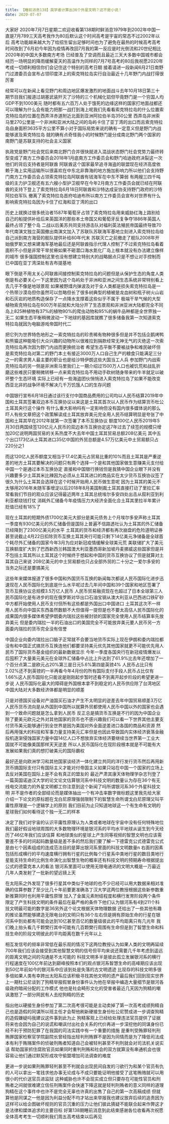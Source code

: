 ```yaml
---
title: 【睡前消息138】英学者计算出36个外星文明？这不是小说！
date: 2020-07-07
---
```


大家好 2020年7月7日星期二欢迎收看第138期时鲜消息1979年到2002年中国一直是7月789三天高考我作为80后默认这个时间高考是宇宙的常态不过2002年以后
高考功能越来越大为了给招生留出足够时间也为了避免在最热的时候高考高考时间改到了6月初今年因为疫情再改回7月我的第一反应是时光倒流和20世纪相比2020年的中国大多数南方考场
已经普及了空调而且最近三天大多数中国城市都会经历一场明显的降雨缓解夏天的高温作为同样的7月7号高考的80后我祝愿2020年考成一切顺利相信你们会记住这个特别的高考日期
接着请进一段新闻6月21日南野门过渡委员会宣布占领印度洋上的索克特拉岛实行自治最近十几年野门内战打得很厉害

经常可以在新闻上看见野门和周边地区爆发激烈的地面战斗去年10月18日第三十期节目我们报道过胡塞武装歼灭了沙特的三个机械化铝但毕竟野门是一个穷国人均GDP不到1000美元
随时都有五六百万人处于饿死的边缘这样的国家打地面战都还可以理解为什么会有能力把那一战打到海上呢我们先看看索克特拉岛的什么位置索克特拉岛的位置在西弄洋赤道附近北面到亚洲阿拉伯半岛350公里
西弄岛非洲索马里270公里是一个非洲和亚洲大陆之间的岛屿卡住了亚丁湾的出口而且索克特拉岛自身面积3635平方公里不算小对于国际局势来说的确有一定意义但是野门内战能够波及索克特拉岛
就的确有点奇怪我小的时候野门是分成南北野门两个国家的南野门是苏联支持的社会主义国家

执政党是野门社会党后来南北野门合并很快就进入混战状态野门社会党势力最终转型变成了南方工作委员会2018年1月底南方工作委员会和野门哈迪政府决裂这一次他们的背后支持者是阿联酋
阿联酋这个国家最早追寻海盗的联盟现在经济高度依赖于海上实用运输所以很喜欢在中东北非靠海的地方施加影响力所以他们会支持野门南方工作委员会占领索克特拉岛阿联酋有钱海军在中东不算弱
有两艘三四千吨级的主力护卫舰还有五六艘小型护卫舰早在今年2月南方工作委员会就已经在阿联酋的支持下登上了索克特拉岛6月18日阿联酋和沙特达成妥协支持野门政府的沙特阿拉伯军队
撤离了索克特拉岛首府哈迪布所以南方工作委员会宣布对世界有什么影响索克特拉岛因为卡住了红海和亚丁湾的出口

历史上就换过很多统治者1587年葡萄牙占领了索克特拉岛用来威胁红海上路别给自己的船提供补给后来英国洋的那些本土帝国又和葡萄牙反复争夺1886年英国人最终占领了整个岛
二战以后美苏共同支持游击队对福利英法殖民帝国最终导致70年代南演文独立英国撤出南演文加入了苏联队苏联海军基地立刻进入索克特拉岛给自己派到南方海营的舰队提供补给80年代末
苏联灭亡之前撤走了舰队2008年开始俄罗斯又想来建海军基地最后还是阿联酋指示代理人控制了不过索克特拉岛看着面积不小但是非常干旱贫瘠如果不砸潜口海水氮化厂岛上根本就没有办法建立像样的城市
很多强国控制这里也没有想建立特别大的战略据点只是不想让对手控制而已中国在亚丁湾深处有吉布提基地

眼下倒是不用太关心阿联酋间接控制索克特拉岛的问题但是从保护生态的角度人类倒是有必要关心一下这里因为这个岛屿处于非洲和亚洲之间生态系统非常特别看上去几乎不像是地球景观
如果被野煤内弹波及对于全人类都是损失索克特拉岛是一个热带沙漠岛但你虽然可以忽略但长了很多树典型的植被是龙血树和瓶子树火山岩和石灰岩的地质构造保存了一点降水支撑着这些似乎不属于
极端干旱气候的大型植物索克特拉岛在600万年前就和大陆分开了生态景观和非洲亚洲大陆都完全不同岛上825种植物有37%的植物90%的爬虫动物和95%的蜗牛品种都是全世界独一无二
如果生态平衡稍微波动一下地球的基因库就瞧了很多储备我第一次知道索克特拉岛就因为电脑游戏帝国时代二

把它列为世界特色地形之一索克特拉岛的珍贵稀有物种很多但是并不包括企鹅烤鸭和熊猫这种能吸引大众兴趣的动物所以很难拉到捐款经常无神无气的灭绝这一次索克特拉岛再次因为野门内战而更换统治者
希望生态平衡不要被战争和难民破坏但是索克特拉岛对第二的野门本土有接近3000万人口自己生产的粮食只能满足三分之一的需求男人最主要的职业也是给沙特伊朗这些大国当工人兵
参加野门内战索克特拉岛的另一侧是非洲索马里我们上一期介绍过1500万人口也被饥荒和战乱折磨这些难民只要稍微转移一点来索克特拉岛不用动手砍树随身带来的牛羊就足以破坏整个生态环境
实际上已经有一些海盗团伙悄悄进入索克特拉岛了如果不能改变西亚北非的战争环境不解决几千万饥饿人口的生存问题

中国银行宣布6月18日通过该行支付中国商品费用的公司均以人民币结算2019年中国和土耳其签署双边本币互换协议以来这是土耳其首次以人民币作为结算货币杜公土耳其央行这个操作
有什么重大影响吗有一定影响但没有国内很多媒体说的那么吓人有些文章把这个政策解读成土耳其放弃美元完全用人民币结算明显是夸张了中国和土耳其早在2012年就第一次签署了本币互换协议
额度100亿人民币2019年5月30日两国续签120亿元人民币的双边本币互换协定这7年过去了续签的规模只增加20亿说明两国贸易的关系热度不大去年中国土耳其贸易总额208亿美元
其中五个出口173亿从土耳其进口35亿中国的外贸总额是4.57万亿美元中土贸易额只占220分之1

而这120亿人民币额度又相当于17.4亿美元占贸易比重的10%而且土耳其是严重逆差的地方土耳其要解决的问题只有两个选择一个是和其他国家做生意赚美元支付给中国一个是通过本币互换协定
直接和中国银行换钱但是我猜中国企业眼下并没有兴趣要多少土耳其米比辣因为必须从土耳其进口的商品实在太少货币互换协议签了很久为什么土耳其会选择在这个时候开始用人民币做生意呢
因为土耳其的美元不太够用2016年未随军事增淀以后2018年8月美国制裁土耳其直接打动了里拉汇率常看我们节目的观众应该记得最近两年土耳其总统埃尔多安四处出击从叙利亚到利利亚都烧钱打仗
消耗外汇储备今年疫情压力大经济全面化合土耳其里拉半年累计贬值已经有18%了

现在土耳其的短期外债1700亿美元大部分是美元债务上个月埃尔多安声称土耳其一季度有930亿美元的外汇储备但是国际上普遍不信路透社认为土耳其的外汇储备已经降到了2300亿美元的水平
土耳其的货币和经济都有再次崩盘的危险道明证券甚至说截止4月22日扣除货币互换土耳其央行可能只剩下14亿美元净储备是全球首个耗尽外汇储备的国家今年3月为应对新冠疫情缓解全球美元荒
美联储扩大了美元互换额度扩大到了巴西新西兰韩国澳大利亚墨西哥新加坡丹麦挪威这些国家但是并不包括土耳其所以土耳其这个时候终于想起和中国的货币互换协议了但是就算对土耳其自己来说
208亿美元的中土贸易额也只占全部外贸的二十分之一爱尔多安的当务之际还是要搞美元

这些年来媒体报道了很多中国和外国货币互换的新闻每次都说人民币国际化进步迅速现在人民币国际化到底是什么水平呢过去几年间中国和39个国家和地区签署了货币互换协议总规模3.5万亿人民币
人民币贸易融资现在也超过了日本全球第三人民币国际化是有进步的现在俄罗斯对华出口石油宝钢从澳大利亚从巴西进口铁矿砂中方都开始使用人民币支付但所有这些都是外国出口中国进口
土耳其这次不一样用人民币向中国买东西虽然数额不大但值得一提但是也不要太高估人民币国际化的成果国内很多媒体希望伊朗委内瑞拉这些被封锁的国家完全使用人民币结算率先放弃美元
但是委内瑞拉一半的石油出口的美国完全不可能放弃美元要人民币另一方面委内瑞拉的货币完全没有信誉

中国企业向委内瑞拉出口脑子正常就不会要当地货币实际上现在伊朗和委内瑞拉都没有和中国正式搞货币互换连他们都要坚持美元优先其他国家就更不可能优先用人民币了国际货币基金组织的最新数据显示
今年一季度各国央行在新冠疫情爆发以后囤积了大量美元美元在全球外汇储备中占比上升达到了61.9%比去年还增加了一个百分点第二是欧元占20%第三是日元5.6%第四是英镑4%
人民币占比只有2.02%还不到英镑的一半再看今年4月份的所有国际支付手段人民币占比仅有1.66%这人民币国际化只能说是刚刚起步暂时还看不到离开起步阶段的希望更进一步说
人民币国际化最大的障碍是外国根本拿不到稳定的人民币供应除了台湾地区中国大陆对大多数经济体都是明显的顺差

只是对德国买设备对产油国买石油才产生不太明显的逆差去年中国贸易顺差3万亿人民币货币流向是从外国到中国所以就算外贸都使用人民币中国以外的国家也会遇到一个致命问题就是怎么拿到人民币
反正总是搞货币互换是不行的因为中国企业除了要美元欧元之外对其他国家的货币也不感兴趣我们可以看一下世界其他主要支付货币美元能够通行到全世界是因为美国对外全面逆差进口各国的商品和资源
然后再用强大的科技和军事力量支持美元汇率但是也因此导致国内实体经济衰落金融投机逐渐侵蚀国家力量中国14亿人口不想放弃实体经济要继续当世界第一工业大国就不可能像美国那样天天逆差
所以人民币国际化在现阶段根本就是不可能有大发展如果我们真的想打破美元的国际霸权

最好还是向欧洲学习和其他国家谈经济一体化建立共同的洋行发行货币然后再用新货币搞国际支付只有国际主义才能对付帝国主义如果只站在中国一个国家的立场上去反对美国在国际上是不会有真正的盟友的
最近严肃其康天体物理学杂志刊登了一篇英国诺迪汉大学的论文论文估算银河系中科技文明的数量认为存在36个有无线电交流能力的外星文明都工你注意到这个新闻了吗所谓银河系36个外星科技文明
并不是作者的全部结论而是媒体抽出一个有冲击率数字做标题这里我先给大家介绍一下论文的原标题在戈白尼原理强弱限制下的智慧生命所谓戈白尼原理又叫平庸性原理是一个逻辑学上的原则
我们目前为止只知道地球这一个有生命有文明的星球我们如何看待这个独一无二的样本

决定了我们对宇宙的认识平庸性原理认为人类或者地球在宇宙中没有任何特殊地位我们最好假设地球周围的大多数物理环境是银河系的平均水平地球从诞生到今天经历了46亿年我们应该估算
和地球类似的星球上产生同等视频的智慧文明也应该需要差不多的时间起码数量级是差不多的然后我们要了解一下德雷克公式德雷克公式是由七个因素组成的连成范法目的是算出银河系里面的科技文明数量n
右面的因素包括形成横行的平均速度横行拥有行星的比例每个行星系中类地行星的数目类地行星能支持生命的比例生命演化出智慧生物的概率还有科技文明的预期寿命根据提出公式的德雷克本人的看法
银河系里面可以使用无限电通讯的文明大概是一万最近几年人类发射了一批新的望远镜上天

在太阳系之外发现了很多行星其中类似于地球的也不少已经可以用大数据来相对准确的估算参数了至少比几十年前要更准确洛丁汉大学这两位教授根据这些新参数重新推算同时也利用平庸性原理
加入了金属元素附结程度和横行发育阶段两个条件限定了产生科技文明的条件最后在最严格的条件下他们认为银河系有4到211个科技文明最可能的数字是36另外这个论文根据天体物理数据
还给出了一些其他有趣的推论虽然能够建造无限电台的文明只有36个左右但是拥有原始生命的行星在银河系中到处都有可能会达到10亿甚至百亿的数量级彼此的平均距离只有几光年
我们晚上抬头看几千颗樊行其中可能有几百颗樊行周围有生命但是到了智慧生命和科技生命的阶段文明彼此的平均距离在数千光年以上

相互发信号的频率非常低在最乐观的情况下这两位教授认为如果人类的文明再延续700年我们应该会接受到其他智慧文明的信号但平均来说还需要几千年考虑到遥远的距离文明之间的沟通是不太可能的
科技文明多半是彼此孤立发展银河系的横行行程速度在100亿年前达到巅峰按照本们的观点银河系智慧生命的高峰期应该出现到50亿年前如今的银河系中应该到处是失落的古文明遗迹
比现存的科技文明多很多倍如果人类有幸跨出太阳系应该积极寻找其他文明的遗产最后我们回到现实世界上一期杜公尼谈到了狗精举报假冒身份事件认为他在举报中编造大量细节是银河各级政府暗闹分配的工作模式
他也是社会畸形文化的受害者最近几天因为狗精的嘲讽激怒了一部分网民有人去挖狗精的历史

指出他以硬接生身份参加了第二次高考很可能是主动卖掉了第一次高考成绩狗精自己也是造假的同谋所以班主任才会帮他刷新硬接生身份杜公尼赞成进一步调查狗精的造假嫌疑吗我建议这件事到此为止
狗精客观上已经给处理违法官员提供了证据将来也会因为自己的说谎和嘲讽付出社会关系的代价再进一步深挖他的同谋身份已经不利于预防犯罪了在我国的司法实践中有一个重要的措施
是重判受贿罪轻判刑贿罪国家检察官学院副院长曾经指出轻判刑贿罪不是因为同情而是为了降低司法成本有利于贿赂案件的侦破刑贿者知道自己会被轻判甚至不判刑就会对司法机关说实话
帮助国家抓住腐败官员如果同时重判刑贿和社会的双方就算没有串通机会也很容易让他们通过默契形成攻守偷盟增加司法调查的难度

更进一步说如果刑贿罪轻判甚至不判就会出现民间自发的刁欲行为和某个官员有仇的人可以拿出一笔钱求他办事无论成与不成只要能证明他接受了这笔贿赂就可以用很小的代价送官员进监狱
这种威胁也许不会现实成立但只要存在可能性官员和刑贿者之间就很难建立信任刑贿案件会快速下降这就是轻判刑贿者的意义同样的道理狗精在这个事件中也许不是完全无辜也许真的出售了自己的第一次高稿成绩
但就算他是同谋之一他是因为利益分配不均才站出来举报我也建议放弃后续的追责因为这样可以给企图破坏规则的官员沉重的压力让他们彼此猜疑不能联合起来作弊这才是法律和媒体追求的主要目标
好第138期睡前消息到此结束感谢各位收看再次祝愿全体高考考生一切顺利我们周五高考结束以后再见

